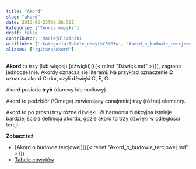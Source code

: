 ```yaml
---
title: "Akord"
slug: "akord"
date: 2013-06-23T09:26:50Z
kategorie: ['Teoria muzyki']
draft: false
contributor: 'MaciejBlizinski'
wikilinks: [':Kategoria:Tabele_chwyt%C3%B3w', 'Akord_o_budowie_tercjowej', 'd%C5%BAwi%C4%99k']
aliases: ['/gitara/Akord']
---
```

**Akord** to trzy (lub więcej) [dźwięki]({{< relref "Dźwięk.md" >}}), zagrane
jednocześnie. Akordy oznacza się literami. Na przykład oznaczenie **C**
oznacza akord C-dur, czyli dźwięki C, E, G.

Akord posiada **tryb** (durowy lub mollowy).

Akord to podzbiór \(\Omega\) zawierający conajmniej trzy (różne)
elementy.

Akord to po prostu trzy różne dźwięki. W harmonia funkcyjna istnieje
bardziej ścisła definicja akordu, gdzie akord to trzy dźwięki w
odleglosci tercji.

**Zobacz też**

  - [Akord o budowie tercjowej]({{< relref "Akord_o_budowie_tercjowej.md" >}})
  - [Tabele chwytów](/kategorie/tabele-chwytów "Kategoria Tabele chwytów")

